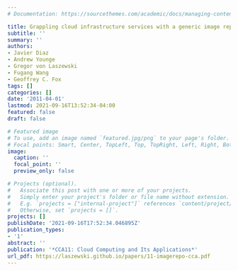 ```yaml
---
# Documentation: https://sourcethemes.com/academic/docs/managing-content/

title: Grappling cloud infrastructure services with a generic image repository
subtitle: ''
summary: ''
authors:
- Javier Diaz
- Andrew Younge
- Gregor von Laszewski
- Fugang Wang
- Geoffrey C. Fox
tags: []
categories: []
date: '2011-04-01'
lastmod: 2021-09-16T13:52:34-04:00
featured: false
draft: false

# Featured image
# To use, add an image named `featured.jpg/png` to your page's folder.
# Focal points: Smart, Center, TopLeft, Top, TopRight, Left, Right, BottomLeft, Bottom, BottomRight.
image:
  caption: ''
  focal_point: ''
  preview_only: false

# Projects (optional).
#   Associate this post with one or more of your projects.
#   Simply enter your project's folder or file name without extension.
#   E.g. `projects = ["internal-project"]` references `content/project/deep-learning/index.md`.
#   Otherwise, set `projects = []`.
projects: []
publishDate: '2021-09-16T17:52:34.046895Z'
publication_types:
- '1'
abstract: ''
publication: '*CCA11: Cloud Computing and Its Applications*'
url_pdf: https://laszewski.github.io/papers/11-imagerepo-cca.pdf
---
```

